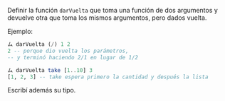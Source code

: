 Definir la función `darVuelta` que toma una función de dos argumentos y devuelve otra que toma los mismos argumentos, pero dados vuelta. 

Ejemplo: 

```haskell
ム darVuelta (/) 1 2
2 -- porque dio vuelta los parámetros, 
-- y terminó haciendo 2/1 en lugar de 1/2

ム darVuelta take [1..10] 3
[1, 2, 3] -- take espera primero la cantidad y después la lista
```

Escribí además su tipo. 